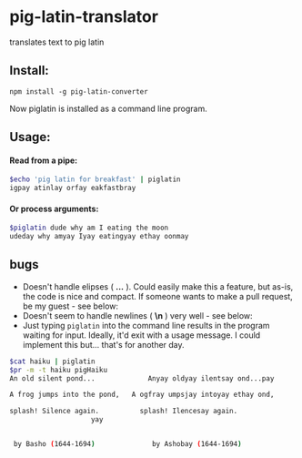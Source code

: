 # pig-latin-translator
translates text to pig latin

## Install:

`npm install -g pig-latin-converter`

Now piglatin is installed as a command line program.

## Usage:

#### Read from a pipe:

```bash
$echo 'pig latin for breakfast' | piglatin
igpay atinlay orfay eakfastbray
```
#### Or process arguments:
```bash
$piglatin dude why am I eating the moon
udeday why amyay Iyay eatingyay ethay oonmay
```

## bugs

- Doesn't handle elipses ( __...__ ). Could easily make this a feature, but as-is, the code is nice and compact. If someone wants to make a pull request, be my guest - see below:
- Doesn't seem to handle newlines ( __\n__ ) very well - see below:
- Just typing `piglatin` into the command line results in the program waiting for input. Ideally, it'd exit with a usage message. I could implement this but... that's for another day.

```bash
$cat haiku | piglatin
$pr -m -t haiku pigHaiku
An old silent pond...		      Anyay oldyay ilentsay ond...pay

A frog jumps into the pond,	  A ogfray umpsjay intoyay ethay ond,

splash! Silence again.		    splash! Ilencesay again.
				    yay


 by Basho (1644-1694)		       by Ashobay (1644-1694)

```

